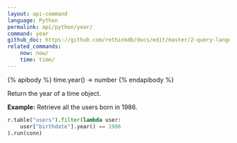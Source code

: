 ```yaml
---
layout: api-command 
language: Python
permalink: api/python/year/
command: year 
github_doc: https://github.com/rethinkdb/docs/edit/master/2-query-language/api/python/dates-and-times/year.md
related_commands:
    now: now/
    time: time/
---
```


{% apibody %}
time.year() &rarr; number
{% endapibody %}

Return the year of a time object.

__Example:__ Retrieve all the users born in 1986.

```py
r.table("users").filter(lambda user:
    user["birthdate"].year() == 1986
).run(conn)
```


